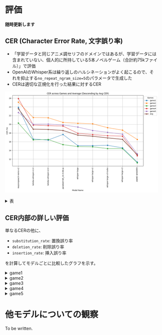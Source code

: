 # 評価

**随時更新します**

## CER (Character Error Rate, 文字誤り率)

- 「学習データと同じアニメ調セリフのドメインではあるが、学習データには含まれていない、個人的に所持している5本ノベルゲーム（合計約75kファイル）」で評価
- OpenAIのWhisper系は繰り返しのハルシネーションがよく起こるので、それを抑止する`no_repeat_ngram_size=5`のパラメータで生成した
- CERは適切な正規化を行った結果に対するCER

![figs/cer_ngram5.png](figs/cer_ngram5.png)

<details>
<summary>表</summary>

| モデル名 | game1 | game2 | game3 | game4 | game5 | avg |
| --- | --- | --- | --- | --- | --- | --- |
| [openai/whisper-large](https://huggingface.co/openai/whisper-large) | 15.11 | 20.24 | 14.89 | 17.95 | 19.37 | 17.5 |
| [openai/whisper-large-v2](https://huggingface.co/openai/whisper-large-v2) | 15.11 | 20.12 | 14.83 | 17.65 | 18.59 | 17.3 |
| [openai/whisper-large-v3](https://huggingface.co/openai/whisper-large-v3) | 14.60 | 18.66 | 14.43 | 17.29 | 17.74 | 16.5 |
| [openai/whisper-large-v3-turbo](https://huggingface.co/openai/whisper-large-v3-turbo) | 15.18 | 19.24 | 14.43 | 17.38 | 18.15 | 16.9 |
| [reazon-research/reazonspeech-nemo-v2](https://huggingface.co/reazon-research/reazonspeech-nemo-v2) | 23.92 | 25.08 | 20.29 | 25.91 | 22.71 | 23.6 |
| [nvidia/parakeet-tdt_ctc-0.6b-ja](https://huggingface.co/nvidia/parakeet-tdt_ctc-0.6b-ja) | 17.67 | 20.44 | 15.33 | 19.60 | 19.86 | 18.6 |
| [kotoba-tech/kotoba-whisper-v1.0](https://huggingface.co/kotoba-tech/kotoba-whisper-v1.0) | 16.62 | 21.54 | 16.42 | 19.83 | 20.01 | 18.9 |
| [kotoba-tech/kotoba-whisper-v2.0](https://huggingface.co/kotoba-tech/kotoba-whisper-v2.0) | 16.38 | 21.51 | 16.51 | 19.69 | 20.04 | 18.8 |
| **Anime Whisper** | 11.32 | 16.52 | 11.16 | 12.78 | 13.23 | 13.0 |

</details>

## CER内部の詳しい評価

単なるCERの他に、

- `substitution_rate`: 置換誤り率
- `deletion_rate`: 削除誤り率
- `insertion_rate`: 挿入誤り率

を計算してモデルごとに比較したグラフを示す。

<details>
<summary>game1</summary>

![figs/game1_ngram5.png](figs/game1_ngram5.png)
</details>

<details>
<summary>game2</summary>

![figs/game2_ngram5.png](figs/game2_ngram5.png)
</details>

<details>
<summary>game3</summary>

![figs/game3_ngram5.png](figs/game3_ngram5.png)
</details>

<details>
<summary>game4</summary>

![figs/game4_ngram5.png](figs/game4_ngram5.png)
</details>

<details>
<summary>game5</summary>

![figs/game5_ngram5.png](figs/game5_ngram5.png)
</details>

# 他モデルについての観察

To be written.
